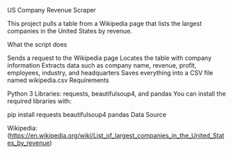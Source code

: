 US Company Revenue Scraper

This project pulls a table from a Wikipedia page that lists the largest companies in the United States by revenue.

What the script does

Sends a request to the Wikipedia page
Locates the table with company information
Extracts data such as company name, revenue, profit, employees, industry, and headquarters
Saves everything into a CSV file named wikipedia.csv
Requirements

Python 3
Libraries: requests, beautifulsoup4, and pandas
You can install the required libraries with:

pip install requests beautifulsoup4 pandas
Data Source

Wikipedia: (https://en.wikipedia.org/wiki/List_of_largest_companies_in_the_United_States_by_revenue)
